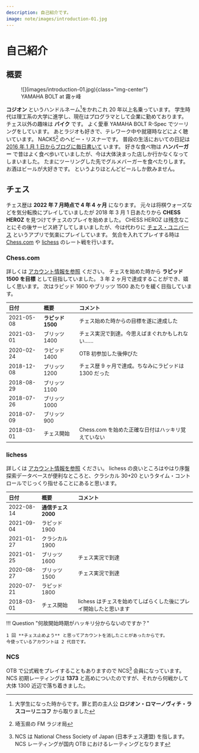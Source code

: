 ```yaml
---
description: 自己紹介です。
image: note/images/introduction-01.jpg
---
```


# 自己紹介

## 概要

<figure markdown>
  ![](images/introduction-01.jpg){class="img-center"}
  <figcaption>YAMAHA BOLT at 霧ヶ峰</figcaption>
</figure>

**コジオン** というハンドルネーム[^1]をかれこれ 20 年以上名乗っています。
学生時代は理工系の大学に進学し、現在はプログラマとして企業に勤めております。
チェス以外の趣味は **バイク** です。
よく愛車 YAMAHA BOLT R-Spec でツーリングをしています。
あとラジオも好きで、テレワーク中や就寝時などによく聴いています。
NACK5[^2] のヘビー・リスナーです。
普段の生活においての日記は [2016 年 1 月 1 日からブログに毎日書いて](https://kojion.com/) います。
好きな食べ物は **ハンバーガー** で昔はよく食べ歩いていましたが、今は大体決まった店しか行かなくなってしまいました。
たまにツーリングした先でグルメバーガーを食べたりします。
お酒はビールが大好きです。
というよりほとんどビールしか飲みません。

## チェス

チェス歴は **2022 年 7 月時点で 4 年 4 ヶ月** になります。
元々は将棋ウォーズなどを気分転換にプレイしていましたが 2018 年 3 月 1 日あたりから **CHESS HEROZ** を見つけてチェスのプレイを始めました。
CHESS HEROZ は残念なことにその後サービス終了してしまいましたが、今は代わりに [チェス・ユニバース](https://chess-universe.net/)
というアプリで気楽にプレイしています。
気合を入れてプレイする時は [Chess.com](https://chess.com/) や [lichess](https://lichess.org/) のレート戦を行います。

### Chess.com

詳しくは [アカウント情報を参照](https://chess.com/member/zbxah/) ください。
チェスを始めた時から **ラピッド 1500 を目標** として目指していました。
3 年 2 ヶ月で達成することができ、嬉しく思います。
次はラピッド 1600 やブリッツ 1500 あたりを緩く目指しています。

|日付|概要|コメント|
|:--|:--|:--|
|2021-05-08|**ラピッド 1500**|チェス始めた時からの目標を遂に達成した|
|2021-03-01|ブリッツ 1400|チェス実況で到達。今思えばまぐれかもしれない……|
|2020-02-24|ラピッド 1400|OTB 初参加した後伸びた|
|2018-12-08|ブリッツ 1200|チェス歴 9 ヶ月で達成。ちなみにラピッドは 1300 だった|
|2018-08-29|ブリッツ 1100||
|2018-07-26|ブリッツ 1000||
|2018-07-09|ブリッツ 900||
|2018-03-01|チェス開始|Chess.com を始めた正確な日付はハッキリ覚えていない|

### lichess

詳しくは [アカウント情報を参照](https://lichess.org/@/zbxah) ください。
lichess の良いところはやはり序盤探索データベースが便利なところと、クラシカル 30+20 というタイム・コントロールでじっくり指せることにあると思います。

|日付|概要|コメント|
|:--|:--|:--|
|2022-08-14|**通信チェス 2000**||
|2021-09-04|ラピッド 1900||
|2021-01-27|クラシカル 1900||
|2021-01-25|ブリッツ 1600|チェス実況で到達|
|2020-08-27|ブリッツ 1500|チェス実況で到達|
|2020-07-21|ラピッド 1800||
|2018-03-01|チェス開始|lichess はチェスを始めてしばらくした後にプレイ開始したと思います|

!!! Question "何故開始時期がハッキリ分からないのですか？"

    1 回 **チェス止めよう** と思ってアカウントを消したことがあったからです。
    今使っているアカウントは 2 代目です。

### NCS

OTB で公式戦をプレイすることもありますので NCS[^3] 会員になっています。
NCS 初期レーティングは **1373** と高めについたのですが、それから何戦かして大体 1300 近辺で落ち着きました。

[^1]: 大学生になった時からです。罪と罰の主人公 **ロジオン・ロマーノヴィチ・ラスコーリニコフ** から取りました
[^2]: 埼玉県の FM ラジオ局
[^3]: NCS は National Chess Society of Japan (日本チェス連盟) を指します。NCS レーティングが国内 OTB におけるレーティングとなります
